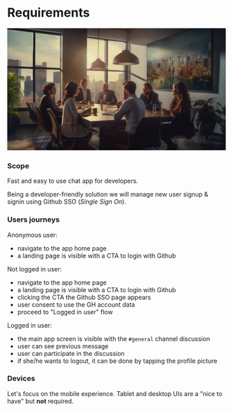 # Requirements

![How discussing requirements should be..](../_images/req.png)

### Scope
Fast and easy to use chat app for developers.

Being a developer-friendly solution we will manage new user signup & signin using Github SSO (_Single Sign On_).

### Users journeys

Anonymous user:
- navigate to the app home page
- a landing page is visible with a CTA to login with Github

Not logged in user:
- navigate to the app home page
- a landing page is visible with a CTA to login with Github
- clicking the CTA the Github SSO page appears
- user consent to use the GH account data
- proceed to "Logged in user" flow

Logged in user:
- the main app screen is visible with the `#general` channel discussion
- user can see previous message
- user can participate in the discussion
- if she/he wants to logout, it can be done by tapping the profile picture


### Devices
Let's focus on the mobile experience. Tablet and desktop UIs are a "nice to have" but **not** required.